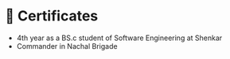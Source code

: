 # 🥇 Certificates
- 4th year as a BS.c student of Software Engineering at Shenkar
- Commander in Nachal Brigade